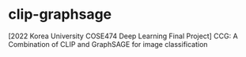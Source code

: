 # clip-graphsage
[2022 Korea University COSE474 Deep Learning Final Project] CCG: A Combination of CLIP and GraphSAGE for image classification
